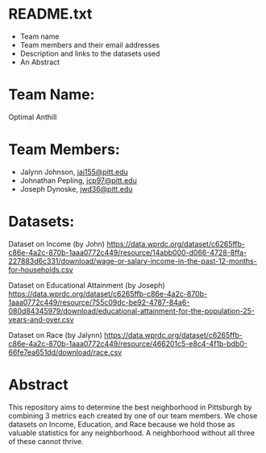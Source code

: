 # README.txt

  * Team name
  * Team members and their email addresses
  * Description and links to the datasets used
  * An Abstract

# Team Name:
Optimal Anthill

# Team Members:

* Jalynn Johnson, jaj155@pitt.edu
* Johnathan Pepling, jcp97@pitt.edu
* Joseph Dynoske, jwd36@pitt.edu

# Datasets:

Dataset on Income (by John)
https://data.wprdc.org/dataset/c6265ffb-c86e-4a2c-870b-1aaa0772c449/resource/14abb000-d066-4728-8ffa-227883d6c331/download/wage-or-salary-income-in-the-past-12-months-for-households.csv

Dataset on Educational Attainment (by Joseph)
https://data.wprdc.org/dataset/c6265ffb-c86e-4a2c-870b-1aaa0772c449/resource/755c09dc-be92-4787-84a6-080d84345979/download/educational-attainment-for-the-population-25-years-and-over.csv

Dataset on Race (by Jalynn)
https://data.wprdc.org/dataset/c6265ffb-c86e-4a2c-870b-1aaa0772c449/resource/466201c5-e8c4-4f1b-bdb0-66fe7ea651dd/download/race.csv


# Abstract
This repository aims to determine the best neighborhood in Pittsburgh by combining 3 metrics each created by one of our team members. We chose datasets on Income, Education, and Race because we hold those as valuable statistics for any neighborhood. A neighborhood without all three of these cannot thrive.
